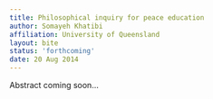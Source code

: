 ```yaml
---
title: Philosophical inquiry for peace education
author: Somayeh Khatibi
affiliation: University of Queensland
layout: bite
status: 'forthcoming'
date: 20 Aug 2014
---
```


Abstract coming soon...
